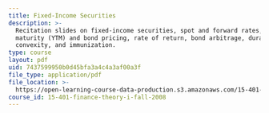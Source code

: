 ```yaml
---
title: Fixed‐Income Securities
description: >-
  Recitation slides on fixed-income securities, spot and forward rates, yield to
  maturity (YTM) and bond pricing, rate of return, bond arbitrage, duration,
  convexity, and immunization.
type: course
layout: pdf
uid: 7437599950b0d45bfa3a4c4a3af00a3f
file_type: application/pdf
file_location: >-
  https://open-learning-course-data-production.s3.amazonaws.com/15-401-finance-theory-i-fall-2008/7437599950b0d45bfa3a4c4a3af00a3f_MIT15_401F08_rec02.pdf
course_id: 15-401-finance-theory-i-fall-2008
---
```

